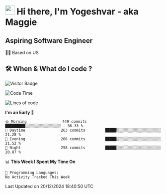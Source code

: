 <h1><img src="https://emojis.slackmojis.com/emojis/images/1531849430/4246/blob-sunglasses.gif?1531849430" width="30"/> Hi there, I'm Yogeshvar - aka Maggie</h1>

## Aspiring Software Engineer
🏂🏻  Based on US 

## 🛠 When & What do I code ?  

![Visitor Badge](https://visitor-badge.feriirawann.repl.co?username=yogeshvar&repo=yogeshvar&label=Visitors&style=plastic&color=%23457BFF&contentType=svg)

<!--START_SECTION:waka-->
![Code Time](http://img.shields.io/badge/Code%20Time-2%2C919%20hrs%2051%20mins-blue)

![Lines of code](https://img.shields.io/badge/From%20Hello%20World%20I%27ve%20Written-4.1%20million%20lines%20of%20code-blue)

**I'm an Early 🐤** 

```text
🌞 Morning                449 commits         █████████░░░░░░░░░░░░░░░░   36.33 % 
🌆 Daytime                263 commits         █████░░░░░░░░░░░░░░░░░░░░   21.28 % 
🌃 Evening                266 commits         █████░░░░░░░░░░░░░░░░░░░░   21.52 % 
🌙 Night                  258 commits         █████░░░░░░░░░░░░░░░░░░░░   20.87 % 
```


📊 **This Week I Spent My Time On** 

```text
💬 Programming Languages: 
No Activity Tracked This Week
```


 Last Updated on 20/12/2024 18:40:50 UTC
<!--END_SECTION:waka-->
